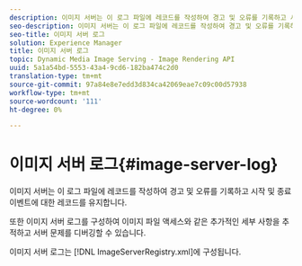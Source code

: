 ```yaml
---
description: 이미지 서버는 이 로그 파일에 레코드를 작성하여 경고 및 오류를 기록하고 시작 및 종료 이벤트에 대한 레코드를 유지합니다.
seo-description: 이미지 서버는 이 로그 파일에 레코드를 작성하여 경고 및 오류를 기록하고 시작 및 종료 이벤트에 대한 레코드를 유지합니다.
seo-title: 이미지 서버 로그
solution: Experience Manager
title: 이미지 서버 로그
topic: Dynamic Media Image Serving - Image Rendering API
uuid: 5a1a54bd-5553-43a4-9cd6-182ba474c2d0
translation-type: tm+mt
source-git-commit: 97a84e8e7edd3d834ca42069eae7c09c00d57938
workflow-type: tm+mt
source-wordcount: '111'
ht-degree: 0%

---
```



# 이미지 서버 로그{#image-server-log}

이미지 서버는 이 로그 파일에 레코드를 작성하여 경고 및 오류를 기록하고 시작 및 종료 이벤트에 대한 레코드를 유지합니다.

또한 이미지 서버 로그를 구성하여 이미지 파일 액세스와 같은 추가적인 세부 사항을 추적하고 서버 문제를 디버깅할 수 있습니다.

이미지 서버 로그는 [!DNL ImageServerRegistry.xml]에 구성됩니다.
